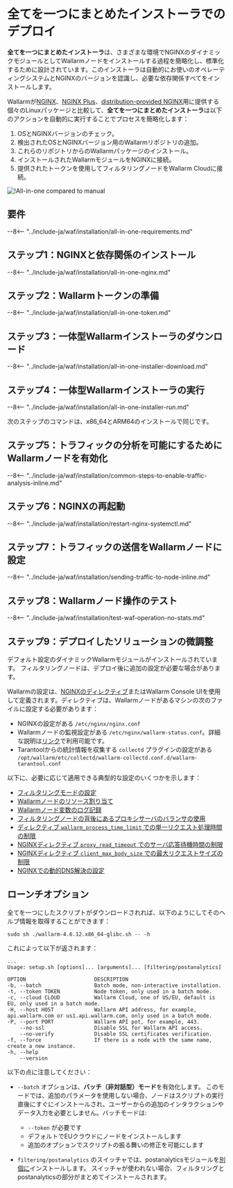 [img-wl-console-users]:             ../../../../images/check-user-no-2fa.png
[wallarm-status-instr]:             ../../../../admin-en/configure-statistics-service.md
[memory-instr]:                     ../../../../admin-en/configuration-guides/allocate-resources-for-node.md
[waf-directives-instr]:             ../../../../admin-en/configure-parameters-en.md
[ptrav-attack-docs]:                ../../../../attacks-vulns-list.md#path-traversal
[attacks-in-ui-image]:           ../../../../images/admin-guides/test-attacks-quickstart.png
[waf-mode-instr]:                   ../../../../admin-en/configure-wallarm-mode.md
[logging-instr]:                    ../../../../admin-en/configure-logging.md
[proxy-balancer-instr]:             ../../../../admin-en/using-proxy-or-balancer-en.md
[process-time-limit-instr]:         ../../../../admin-en/configure-parameters-en.md#wallarm_process_time_limit
[configure-proxy-balancer-instr]:   ../../../../admin-en/configuration-guides/access-to-wallarm-api-via-proxy.md
[update-instr]:                     ../../../../updating-migrating/nginx-modules.md
[install-postanalytics-docs]:        ../../../../../admin-en/installation-postanalytics-en/
[dynamic-dns-resolution-nginx]:     ../../../../admin-en/configure-dynamic-dns-resolution-nginx.md
[waf-mode-recommendations]:          ../../../../about-wallarm/deployment-best-practices.md#follow-recommended-onboarding-steps
[ip-lists-docs]:                    ../../../../user-guides/ip-lists/overview.md
[versioning-policy]:                ../../../../updating-migrating/versioning-policy.md#version-list
[install-postanalytics-instr]:      ../../../../admin-en/installation-postanalytics-en.md
[waf-installation-instr-latest]:     /installation/nginx/dynamic-module/
[img-node-with-several-instances]:  ../../../../images/user-guides/nodes/wallarm-node-with-two-instances.png
[img-create-wallarm-node]:      ../../../../images/user-guides/nodes/create-cloud-node.png
[nginx-custom]:                 ../../../../faq/nginx-compatibility.md#is-wallarm-filtering-node-compatible-with-the-custom-build-of-nginx
[node-token]:                       ../../../../quickstart.md#deploy-the-wallarm-filtering-node
[api-token]:                        ../../../../user-guides/settings/api-tokens.md
[platform]:                         ../../../supported-deployment-options.md
[img-grouped-nodes]:                ../../../../images/user-guides/nodes/grouped-nodes.png
[wallarm-token-types]:              ../../../../user-guides/nodes/nodes.md#api-and-node-tokens-for-node-creation
[ip-lists-docs]:                    ../../../../user-guides/ip-lists/overview.md

# 全てを一つにまとめたインストーラでのデプロイ

**全てを一つにまとめたインストーラ**は、さまざまな環境でNGINXのダイナミックモジュールとしてWallarmノードをインストールする過程を簡略化し、標準化するために設計されています。このインストーラは自動的にお使いのオペレーティングシステムとNGINXのバージョンを認識し、必要な依存関係すべてをインストールします。

Wallarmが[NGINX](individual-packages-nginx-stable.md)、[NGINX Plus](individual-packages-nginx-plus.md)、[distribution-provided NGINX](individual-packages-nginx-distro.md)用に提供する個々のLinuxパッケージと比較して、**全てを一つにまとめたインストーラ**は以下のアクションを自動的に実行することでプロセスを簡略化します：

1. OSとNGINXバージョンのチェック。
1. 検出されたOSとNGINXバージョン用のWallarmリポジトリの追加。
1. これらのリポジトリからのWallarmパッケージのインストール。
1. インストールされたWallarmモジュールをNGINXに接続。
1. 提供されたトークンを使用してフィルタリングノードをWallarm Cloudに接続。

![!All-in-one compared to manual](../../../../images/installation-nginx-overview/manual-vs-all-in-one.png)

## 要件

--8<-- "../include-ja/waf/installation/all-in-one-requirements.md"

## ステップ1：NGINXと依存関係のインストール

--8<-- "../include-ja/waf/installation/all-in-one-nginx.md"

## ステップ2：Wallarmトークンの準備

--8<-- "../include-ja/waf/installation/all-in-one-token.md"

## ステップ3：一体型Wallarmインストーラのダウンロード

--8<-- "../include-ja/waf/installation/all-in-one-installer-download.md"

## ステップ4：一体型Wallarmインストーラの実行

--8<-- "../include-ja/waf/installation/all-in-one-installer-run.md"

次のステップのコマンドは、x86_64とARM64のインストールで同じです。

## ステップ5：トラフィックの分析を可能にするためにWallarmノードを有効化

--8<-- "../include-ja/waf/installation/common-steps-to-enable-traffic-analysis-inline.md"

## ステップ6：NGINXの再起動

--8<-- "../include-ja/waf/installation/restart-nginx-systemctl.md"

## ステップ7：トラフィックの送信をWallarmノードに設定

--8<-- "../include-ja/waf/installation/sending-traffic-to-node-inline.md"

## ステップ8：Wallarmノード操作のテスト

--8<-- "../include-ja/waf/installation/test-waf-operation-no-stats.md"

## ステップ9：デプロイしたソリューションの微調整

デフォルト設定のダイナミックWallarmモジュールがインストールされています。 フィルタリングノードは、デプロイ後に追加の設定が必要な場合があります。

Wallarmの設定は、[NGINXのディレクティブ](../../../../admin-en/configure-parameters-en.md)またはWallarm Console UIを使用して定義されます。ディレクティブは、Wallarmノードがあるマシンの次のファイルに設定する必要があります：

* NGINXの設定がある `/etc/nginx/nginx.conf` 
* Wallarmノードの監視設定がある `/etc/nginx/wallarm-status.conf`。詳細な説明は[リンク][wallarm-status-instr]で利用可能です。
* Tarantoolからの統計情報を収集する `collectd` プラグインの設定がある `/opt/wallarm/etc/collectd/wallarm-collectd.conf.d/wallarm-tarantool.conf` 

以下に、必要に応じて適用できる典型的な設定のいくつかを示します：

* [フィルタリングモードの設定][waf-mode-instr]
* [Wallarmノードのリソース割り当て][memory-instr]
* [Wallarmノード変数のログ記録][logging-instr]
* [フィルタリングノードの背後にあるプロキシサーバのバランサの使用][proxy-balancer-instr]
* [ディレクティブ `wallarm_process_time_limit` での単一リクエスト処理時間の制限][process-time-limit-instr]
* [NGINXディレクティブ `proxy_read_timeout` でのサーバ応答待機時間の制限](https://nginx.org/en/docs/http/ngx_http_proxy_module.html#proxy_read_timeout)
* [NGINXディレクティブ `client_max_body_size` での最大リクエストサイズの制限](https://nginx.org/en/docs/http/ngx_http_core_module.html#client_max_body_size)
* [NGINXでの動的DNS解決の設定][dynamic-dns-resolution-nginx]

## ローンチオプション

全てを一つにしたスクリプトがダウンロードされれば、以下のようにしてそのヘルプ情報を取得することができます：

```
sudo sh ./wallarm-4.6.12.x86_64-glibc.sh -- -h
```

これによって以下が返されます：

```
...
Usage: setup.sh [options]... [arguments]... [filtering/postanalytics]

OPTION                      DESCRIPTION
-b, --batch                 Batch mode, non-interactive installation.
-t, --token TOKEN           Node token, only used in a batch mode.
-c, --cloud CLOUD           Wallarm Cloud, one of US/EU, default is EU, only used in a batch mode.
-H, --host HOST             Wallarm API address, for example, api.wallarm.com or us1.api.wallarm.com, only used in a batch mode.
-P, --port PORT             Wallarm API pot, for example, 443.
    --no-ssl                Disable SSL for Wallarm API access.
    --no-verify             Disable SSL certificates verification.
-f, --force                 If there is a node with the same name, create a new instance.
-h, --help
    --version
```

以下の点に注意してください： 

* `--batch` オプションは、**バッチ（非対話型）モード**を有効化します。 このモードでは、追加のパラメータを使用しない場合、ノードはスクリプトの実行直後にすぐにインストールされ、ユーザーからの追加のインタラクションやデータ入力を必要としません。バッチモードは:

    * `--token` が必要です
    * デフォルトでEUクラウドにノードをインストールします
    * 追加のオプションでスクリプトの振る舞いの修正を可能にします

* `filtering/postanalytics` のスイッチャでは、postanalyticsモジュールを[別個に](../../../../admin-en/installation-postanalytics-en.md#postanalytics-module-installation-via-all-in-one-installation-script)インストールします。 スイッチャが使われない場合、フィルタリングとpostanalyticsの部分がまとめてインストールされます。